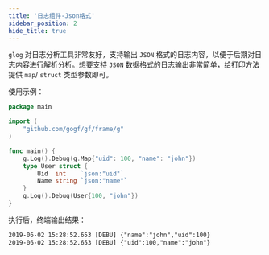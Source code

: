 ```yaml
---
title: '日志组件-Json格式'
sidebar_position: 2
hide_title: true
---
```


`glog` 对日志分析工具非常友好，支持输出 `JSON` 格式的日志内容，以便于后期对日志内容进行解析分析。想要支持 `JSON` 数据格式的日志输出非常简单，给打印方法提供 `map`/ `struct` 类型参数即可。

使用示例：

```go
package main

import (
	"github.com/gogf/gf/frame/g"
)

func main() {
	g.Log().Debug(g.Map{"uid": 100, "name": "john"})
	type User struct {
		Uid  int    `json:"uid"`
		Name string `json:"name"`
	}
	g.Log().Debug(User{100, "john"})
}
```

执行后，终端输出结果：

```html
2019-06-02 15:28:52.653 [DEBU] {"name":"john","uid":100}
2019-06-02 15:28:52.653 [DEBU] {"uid":100,"name":"john"}

```